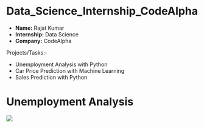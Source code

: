 # Data_Science_Internship_CodeAlpha

<ul>
  <li><b>Name:</b> Rajat Kumar </li>
  <li><b>Internship:</b> Data Science</li>
  <li><b>Company:</b> CodeAlpha</li>
</ul>

Projects/Tasks:-
<ul>
  <li>Unemployment Analysis with Python</li>
  <li>Car Price Prediction with Machine Learning</li>
  <li>Sales Prediction with Python</li>
</ul>

# Unemployment Analysis
<img src="Bar Unemploy_Region.png" max-width='100%' height='auto' />
